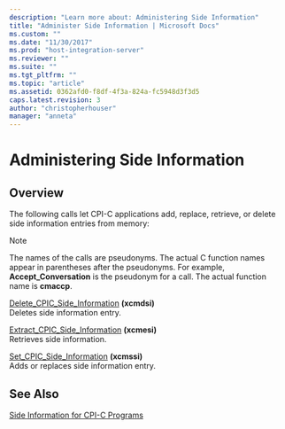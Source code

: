 ```yaml
---
description: "Learn more about: Administering Side Information"
title: "Administer Side Information | Microsoft Docs"
ms.custom: ""
ms.date: "11/30/2017"
ms.prod: "host-integration-server"
ms.reviewer: ""
ms.suite: ""
ms.tgt_pltfrm: ""
ms.topic: "article"
ms.assetid: 0362afd0-f8df-4f3a-824a-fc5948d3f3d5
caps.latest.revision: 3
author: "christopherhouser"
manager: "anneta"
---
```

# Administering Side Information

## Overview
The following calls let CPI-C applications add, replace, retrieve, or delete side information entries from memory:  
  
> [!NOTE]
>  The names of the calls are pseudonyms. The actual C function names appear in parentheses after the pseudonyms. For example, **Accept_Conversation** is the pseudonym for a call. The actual function name is **cmaccp**.  
  
 [Delete_CPIC_Side_Information](delete-cpic-side-information-cpi-c-2.md)  **(xcmdsi)**  
 Deletes side information entry.  
  
 [Extract_CPIC_Side_Information](extract-cpic-side-information-cpi-c-1.md)  **(xcmesi)**  
 Retrieves side information.  
  
 [Set_CPIC_Side_Information](set-cpic-side-information-cpi-c-2.md)  **(xcmssi)**  
 Adds or replaces side information entry.  
  
## See Also  
 [Side Information for CPI-C Programs](../core/side-information-for-cpi-c-programs1.md)
